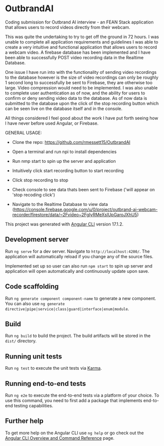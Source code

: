 # OutbrandAI

Coding submission for Outbrand AI interview - an FEAN Stack application that allows users to record videos directly from their webcam.

This was quite the undertaking to try to get off the ground in 72 hours. I was unable to complete all application requirements and guidelines I was able to create a very intuitive and functional application that allows users to record a webcam video. A firebase database has been implemented and I have been able to successfully POST video recording data in the Realtime Database.

One issue I have run into with the functionality of sending video recordings to the database however is the size of video recordings can only be roughly 1 second long to successfully be sent to Firebase, they are otherwise too large. Video compression would need to be implemented. I was also unable to complete user authentication as of now, and the ability for users to confirm or deny sending video data to the database. As of now data is submitted to the database upon the click of the stop recording button which can be seen live on the database itself and in the console. 

All things considered I feel good about the work I have put forth seeing how I have never before used Angular, or Firebase.

GENERAL USAGE:

- Clone the repo: https://github.com/rmessett15/OutbrandAI

- Open a terminal and run npi to install dependencies

- Run nmp start to spin up the server and application

- Intuitively click start recording button to start recording

- Click stop recording to stop

- Check console to see data thats been sent to Firebase ('will appear on 'stop recoding click')

- Navigate to the Realtime Database to view data (https://console.firebase.google.com/u/0/project/outbrand-ai-webcam-recorder/firestore/data/~2Fvideo~2FgIyRMeXslUpGaroJXhU5)

This project was generated with [Angular CLI](https://github.com/angular/angular-cli) version 17.1.2.

## Development server

Run `ng serve` for a dev server. Navigate to `http://localhost:4200/`. The application will automatically reload if you change any of the source files.

Implemented set up so user can also run `npm start` to spin up server and application will open automatically and continuously update upon save.

## Code scaffolding

Run `ng generate component component-name` to generate a new component. You can also use `ng generate directive|pipe|service|class|guard|interface|enum|module`.

## Build

Run `ng build` to build the project. The build artifacts will be stored in the `dist/` directory.

## Running unit tests

Run `ng test` to execute the unit tests via [Karma](https://karma-runner.github.io).

## Running end-to-end tests

Run `ng e2e` to execute the end-to-end tests via a platform of your choice. To use this command, you need to first add a package that implements end-to-end testing capabilities.

## Further help

To get more help on the Angular CLI use `ng help` or go check out the [Angular CLI Overview and Command Reference](https://angular.io/cli) page.
